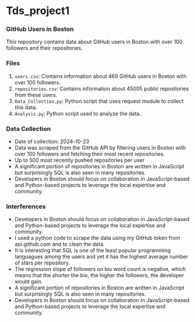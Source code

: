 # Tds_project1
### GitHub Users in Boston

This repository contains data about GitHub users in Boston with over 100 followers and their repositories.

### Files

1. `users.csv`: Contains information about 469 GitHub users in Boston with over 100 followers.
2. `repositories.csv`: Contains information about 45005 public repositories from these users.
3. `Data_Collection.py`: Python script that uses request module to collect this data.
4. `Analysis.py`: Python script used to analyze the data.
   

### Data Collection

- Date of collection: 2024-10-23
- Data was scraped from the GitHub API by filtering users in Boston with over 100 followers and fetching their most recent repositories.
- Up to 500 most recently pushed repositories per user
- A significant portion of repositories in Boston are written in JavaScript but surprisingly SQL is also seen in many repositories.
- Developers in Boston should focus on collaboration in JavaScript-based and Python-based projects to leverage the local expertise and community.


### Interferences
- Developers in Boston should focus on collaboration in JavaScript-based and Python-based projects to leverage the local expertise and community.
- I used a python code to scrape the data using my GitHub token from api.github.com and to clean the data.
- It is interesting that SQL is one of the least popular programming languagues among the users and yet it has the highest average number of stars per repository.
- The regression slope of followers on bio word count is negative, which means that the shorter the bio, the higher the followers, the developer would gain.
- A significant portion of repositories in Boston are written in JavaScript but surprisingly SQL is also seen in many repositories.
- Developers in Boston should focus on collaboration in JavaScript-based and Python-based projects to leverage the local expertise and community.


